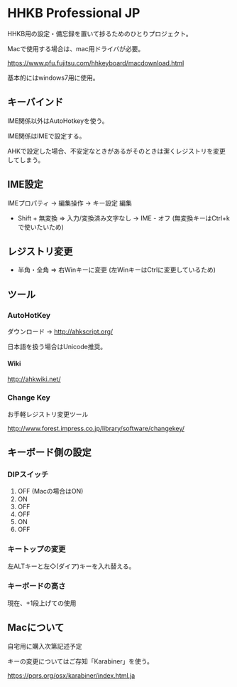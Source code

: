 # HHKB Professional JP

HHKB用の設定・備忘録を置いて捗るためのひとりプロジェクト。

Macで使用する場合は、mac用ドライバが必要。

<https://www.pfu.fujitsu.com/hhkeyboard/macdownload.html>

基本的にはwindows7用に使用。

## キーバインド
IME関係以外はAutoHotkeyを使う。

IME関係はIMEで設定する。

AHKで設定した場合、不安定なときがあるがそのときは潔くレジストリを変更してしまう。

## IME設定
IMEプロパティ -> 編集操作 -> キー設定 編集

* Shift + 無変換 => 入力/変換済み文字なし -> IME - オフ
(無変換キーはCtrl+kで使いたいため)

## レジストリ変更

* 半角・全角 => 右Winキーに変更
(左WinキーはCtrlに変更しているため)

## ツール
### AutoHotKey

ダウンロード -> <http://ahkscript.org/>

日本語を扱う場合はUnicode推奨。

#### Wiki

<http://ahkwiki.net/>

### Change Key
お手軽レジストリ変更ツール

<http://www.forest.impress.co.jp/library/software/changekey/>

## キーボード側の設定
### DIPスイッチ
1. OFF (Macの場合はON)
2. ON
3. OFF
4. OFF
5. ON
6. OFF

### キートップの変更
左ALTキーと左◇(ダイア)キーを入れ替える。

### キーボードの高さ
現在、+1段上げての使用


## Macについて
自宅用に購入次第記述予定

キーの変更についてはご存知「Karabiner」を使う。

<https://pqrs.org/osx/karabiner/index.html.ja>
